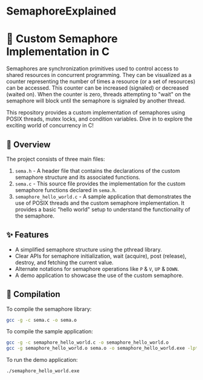 # SemaphoreExplained



# 🚦 Custom Semaphore Implementation in C

Semaphores are synchronization primitives used to control access to shared resources in concurrent programming. They can be visualized as a counter representing the number of times a resource (or a set of resources) can be accessed. This counter can be increased (signaled) or decreased (waited on). When the counter is zero, threads attempting to "wait" on the semaphore will block until the semaphore is signaled by another thread.

This repository provides a custom implementation of semaphores using POSIX threads, mutex locks, and condition variables. Dive in to explore the exciting world of concurrency in C!

## 📂 Overview

The project consists of three main files:

1. `sema.h` - A header file that contains the declarations of the custom semaphore structure and its associated functions.
2. `sema.c` - This source file provides the implementation for the custom semaphore functions declared in `sema.h`.
3. `semaphore_hello_world.c` - A sample application that demonstrates the use of POSIX threads and the custom semaphore implementation. It provides a basic "hello world" setup to understand the functionality of the semaphore.

## ✨ Features

- A simplified semaphore structure using the pthread library.
- Clear APIs for semaphore initialization, wait (acquire), post (release), destroy, and fetching the current value.
- Alternate notations for semaphore operations like `P` & `V`, `UP` & `DOWN`.
- A demo application to showcase the use of the custom semaphore.

## 🔧 Compilation

To compile the semaphore library:

```bash
gcc -g -c sema.c -o sema.o
```

To compile the sample application:

```bash
gcc -g -c semaphore_hello_world.c -o semaphore_hello_world.o
gcc -g semaphore_hello_world.o sema.o -o semaphore_hello_world.exe -lpthread
```

To run the demo application:

```bash
./semaphore_hello_world.exe
```



